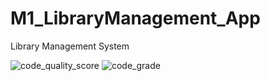 # M1_LibraryManagement_App
Library Management System

![code_quality_score](https://api.codiga.io/project/31129/score/svg)
![code_grade](https://api.codiga.io/project/31129/status/svg)















